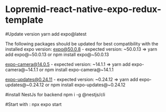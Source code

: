 # Lopremid-react-native-expo-redux-template
 
#Update version
yarn add expo@latest

The following packages should be updated for best compatibility with the installed expo version:
  expo@50.0.8 - expected version: ~50.0.13  => yarn add expo@~50.0.13 
                                            or npm install expo@~50.0.13

  expo-camera@14.0.5 - expected version: ~14.1.1 => yarn add expo-camera@~14.1.1
                                            or npm install expo-camera@~14.1.1

  expo-updates@0.24.11 - expected version: ~0.24.12 => yarn add expo-updates@~0.24.12
                                            or npm install expo-updates@~0.24.12


#install NestJs for backend 
npm i -g @nestjs/cli

#Start with :  npx expo start